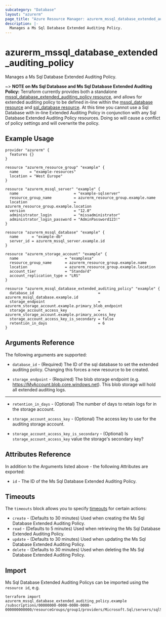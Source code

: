 ```yaml
---
subcategory: "Database"
layout: "azurerm"
page_title: "Azure Resource Manager: azurerm_mssql_database_extended_auditing_policy"
description: |-
  Manages a Ms Sql Database Extended Auditing Policy.
---
```


# azurerm_mssql_database_extended_auditing_policy

Manages a Ms Sql Database Extended Auditing Policy.

~> **NOTE on Ms Sql Database and Ms Sql Database Extended Auditing Policy:** Terraform currently provides both a standalone [mssql_database_extended_auditing_policy resource](mssql_database_extended_auditing_policy.html), and allows for extended auditing policy to be defined in-line within the [mssql_database resource](mssql_database.html) and [sql_database resource](sql_database.html).
At this time you cannot use a Sql Database with in-line Extended Auditing Policy in conjunction with any Sql Database Extended Auditing Policy resources. Doing so will cause a conflict of policy settings and will overwrite the policy.

## Example Usage

```hcl
provider "azurerm" {
  features {}
}

resource "azurerm_resource_group" "example" {
  name     = "example-resources"
  location = "West Europe"
}

resource "azurerm_mssql_server" "example" {
  name                         = "example-sqlserver"
  resource_group_name          = azurerm_resource_group.example.name
  location                     = azurerm_resource_group.example.location
  version                      = "12.0"
  administrator_login          = "missadministrator"
  administrator_login_password = "AdminPassword123!"
}

resource "azurerm_mssql_database" "example" {
  name      = "example-db"
  server_id = azurerm_mssql_server.example.id
}

resource "azurerm_storage_account" "example" {
  name                     = "examplesa"
  resource_group_name      = azurerm_resource_group.example.name
  location                 = azurerm_resource_group.example.location
  account_tier             = "Standard"
  account_replication_type = "LRS"
}

resource "azurerm_mssql_database_extended_auditing_policy" "example" {
  database_id                             = azurerm_mssql_database.example.id
  storage_endpoint                        = azurerm_storage_account.example.primary_blob_endpoint
  storage_account_access_key              = azurerm_storage_account.example.primary_access_key
  storage_account_access_key_is_secondary = false
  retention_in_days                       = 6
}
```

## Arguments Reference

The following arguments are supported:

* `database_id` - (Required) The ID of the sql database to set the extended auditing policy. Changing this forces a new resource to be created.

* `storage_endpoint` - (Required) The blob storage endpoint (e.g. https://MyAccount.blob.core.windows.net). This blob storage will hold all extended auditing logs.

---

* `retention_in_days` - (Optional) The number of days to retain logs for in the storage account.

* `storage_account_access_key` - (Optional) The access key to use for the auditing storage account.

* `storage_account_access_key_is_secondary` - (Optional) Is `storage_account_access_key` value the storage's secondary key?

## Attributes Reference

In addition to the Arguments listed above - the following Attributes are exported: 

* `id` - The ID of the Ms Sql Database Extended Auditing Policy.

## Timeouts

The `timeouts` block allows you to specify [timeouts](https://www.terraform.io/docs/configuration/resources.html#timeouts) for certain actions:

* `create` - (Defaults to 30 minutes) Used when creating the Ms Sql Database Extended Auditing Policy.
* `read` - (Defaults to 5 minutes) Used when retrieving the Ms Sql Database Extended Auditing Policy.
* `update` - (Defaults to 30 minutes) Used when updating the Ms Sql Database Extended Auditing Policy.
* `delete` - (Defaults to 30 minutes) Used when deleting the Ms Sql Database Extended Auditing Policy.

## Import

Ms Sql Database Extended Auditing Policys can be imported using the `resource id`, e.g.

```shell
terraform import azurerm_mssql_database_extended_auditing_policy.example /subscriptions/00000000-0000-0000-0000-000000000000/resourceGroups/group1/providers/Microsoft.Sql/servers/sqlServer1/databases/db1/extendedAuditingSettings/default
```
